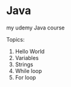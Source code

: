 # Java
my udemy Java course

Topics:
1. Hello World
2. Variables
3. Strings
4. While loop
5. For loop